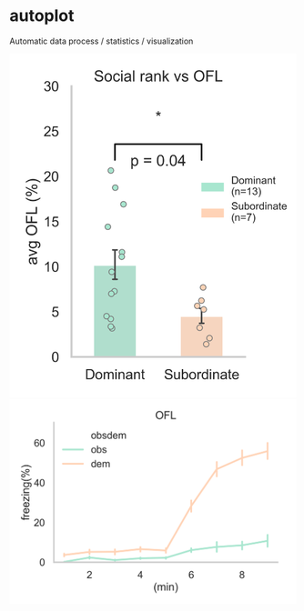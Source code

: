# autoplot
Automatic data process / statistics / visualization


![bar_scatter](https://github.com/kafkapple/autoplot/blob/master/bar_scatter.png)
![time_series](https://github.com/kafkapple/autoplot/blob/master/time_series.png)
